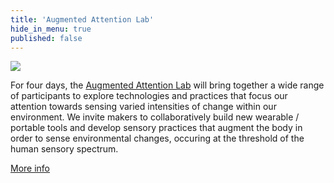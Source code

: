 ```yaml
---
title: 'Augmented Attention Lab'
hide_in_menu: true
published: false
---
```


[![](/lab/25757.jpg)](/lab)

For four days, the [Augmented Attention Lab](/lab) will bring together a wide range of participants to explore technologies and practices that focus our attention towards sensing varied intensities of change within our environment. We invite makers to collaboratively build new wearable / portable tools and develop sensory practices that augment the body in order to sense environmental changes, occuring at the threshold of the human sensory spectrum. 

[More info](/lab)

